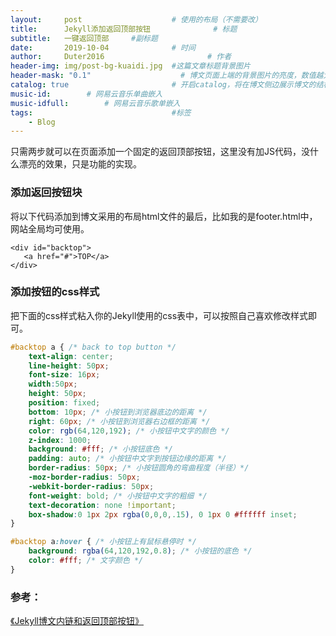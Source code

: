 ```yaml
---
layout:     post   				    # 使用的布局（不需要改）
title:      Jekyll添加返回顶部按钮 				# 标题 
subtitle:   一键返回顶部     #副标题
date:       2019-10-04 				# 时间
author:     Duter2016 						# 作者
header-img: img/post-bg-kuaidi.jpg 	#这篇文章标题背景图片
header-mask: "0.1"                    # 博文页面上端的背景图片的亮度，数值越大越黑暗
catalog: true 						# 开启catalog，将在博文侧边展示博文的结构
music-id:        # 网易云音乐单曲嵌入
music-idfull:        # 网易云音乐歌单嵌入
tags:								#标签
    - Blog
---
```


只需两步就可以在页面添加一个固定的返回顶部按钮，这里没有加JS代码，没什么漂亮的效果，只是功能的实现。

### 添加返回按钮块  

将以下代码添加到博文采用的布局html文件的最后，比如我的是footer.html中，网站全局均可使用。

```
<div id="backtop">
   <a href="#">TOP</a>
</div> 
```

### 添加按钮的css样式  

把下面的css样式粘入你的Jekyll使用的css表中，可以按照自己喜欢修改样式即可。

```css
#backtop a { /* back to top button */
    text-align: center;
    line-height: 50px;
    font-size: 16px;
    width:50px;
    height: 50px;
    position: fixed;
    bottom: 10px; /* 小按钮到浏览器底边的距离 */
    right: 60px; /* 小按钮到浏览器右边框的距离 */
    color: rgb(64,120,192); /* 小按钮中文字的颜色 */
    z-index: 1000;
    background: #fff; /* 小按钮底色 */
    padding: auto; /* 小按钮中文字到按钮边缘的距离 */
    border-radius: 50px; /* 小按钮圆角的弯曲程度（半径）*/
    -moz-border-radius: 50px;
    -webkit-border-radius: 50px;
    font-weight: bold; /* 小按钮中文字的粗细 */
    text-decoration: none !important;
    box-shadow:0 1px 2px rgba(0,0,0,.15), 0 1px 0 #ffffff inset;
}

#backtop a:hover { /* 小按钮上有鼠标悬停时 */
    background: rgba(64,120,192,0.8); /* 小按钮的底色 */
    color: #fff; /* 文字颜色 */
}
```

### 参考：
[《Jekyll博文内链和返回顶部按钮》](https://www.smslit.top/2015/10/28/backToTop-Jekyll/)
